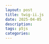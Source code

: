 ```yaml
---
layout: post
title: twig-ii.js
date: 2025-04-05
description: 
tags: p5js
categories: 
---
```

<link href="/assets/css/sketch.css" rel="stylesheet">

<div id="sketch">
    <script src="/assets/js/twig-2.js"></script>
</div>